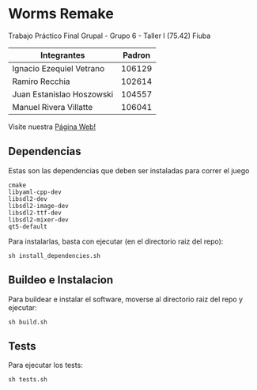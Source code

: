# Worms Remake
Trabajo Práctico Final Grupal - Grupo 6 - Taller I (75.42) Fiuba

| Integrantes               | Padron |
| ------------------------- | ------ |
| Ignacio Ezequiel Vetrano  | 106129 |
| Ramiro Recchia            | 102614 |
| Juan Estanislao Hoszowski | 104557 |
| Manuel Rivera Villatte    | 106041 |

Visite nuestra <a href="https://manusarivi.github.io/taller-tp-worms/" target="_blank">Página Web!</a>

## Dependencias
Estas son las dependencias que deben ser instaladas para correr el juego

```
cmake
libyaml-cpp-dev
libsdl2-dev
libsdl2-image-dev
libsdl2-ttf-dev
libsdl2-mixer-dev
qt5-default
```
Para instalarlas, basta con ejecutar (en el directorio raiz del repo): 

```shell
sh install_dependencies.sh
```

## Buildeo e Instalacion
Para buildear e instalar el software, moverse al directorio raiz del repo y ejecutar:

```shell
sh build.sh
```

## Tests
Para ejecutar los tests:

```shell
sh tests.sh
```
